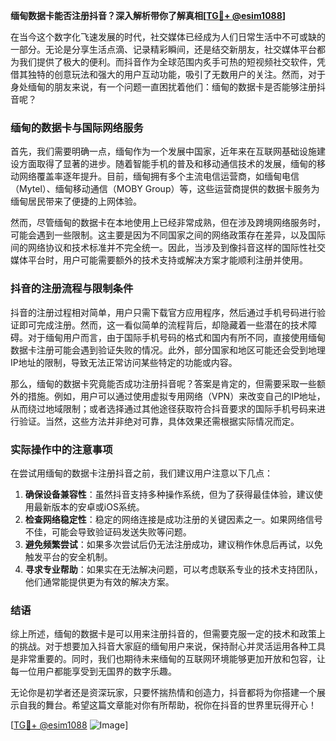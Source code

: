 **缅甸数据卡能否注册抖音？深入解析带你了解真相[[TG💪+ @esim1088](https://t.me/s/esim1088)]**

在当今这个数字化飞速发展的时代，社交媒体已经成为人们日常生活中不可或缺的一部分。无论是分享生活点滴、记录精彩瞬间，还是结交新朋友，社交媒体平台都为我们提供了极大的便利。而抖音作为全球范围内炙手可热的短视频社交软件，凭借其独特的创意玩法和强大的用户互动功能，吸引了无数用户的关注。然而，对于身处缅甸的朋友来说，有一个问题一直困扰着他们：缅甸的数据卡是否能够注册抖音呢？

### 缅甸的数据卡与国际网络服务

首先，我们需要明确一点，缅甸作为一个发展中国家，近年来在互联网基础设施建设方面取得了显著的进步。随着智能手机的普及和移动通信技术的发展，缅甸的移动网络覆盖率逐年提升。目前，缅甸拥有多个主流电信运营商，如缅甸电信（Mytel）、缅甸移动通信（MOBY Group）等，这些运营商提供的数据卡服务为缅甸居民带来了便捷的上网体验。

然而，尽管缅甸的数据卡在本地使用上已经非常成熟，但在涉及跨境网络服务时，可能会遇到一些限制。这主要是因为不同国家之间的网络政策存在差异，以及国际间的网络协议和技术标准并不完全统一。因此，当涉及到像抖音这样的国际性社交媒体平台时，用户可能需要额外的技术支持或解决方案才能顺利注册并使用。

### 抖音的注册流程与限制条件

抖音的注册过程相对简单，用户只需下载官方应用程序，然后通过手机号码进行验证即可完成注册。然而，这一看似简单的流程背后，却隐藏着一些潜在的技术障碍。对于缅甸用户而言，由于国际手机号码的格式和国内有所不同，直接使用缅甸数据卡注册可能会遇到验证失败的情况。此外，部分国家和地区可能还会受到地理IP地址的限制，导致无法正常访问某些特定的功能或内容。

那么，缅甸的数据卡究竟能否成功注册抖音呢？答案是肯定的，但需要采取一些额外的措施。例如，用户可以通过使用虚拟专用网络（VPN）来改变自己的IP地址，从而绕过地域限制；或者选择通过其他途径获取符合抖音要求的国际手机号码来进行验证。当然，这些方法并非绝对可靠，具体效果还需根据实际情况而定。

### 实际操作中的注意事项

在尝试用缅甸的数据卡注册抖音之前，我们建议用户注意以下几点：

1. **确保设备兼容性**：虽然抖音支持多种操作系统，但为了获得最佳体验，建议使用最新版本的安卓或iOS系统。
2. **检查网络稳定性**：稳定的网络连接是成功注册的关键因素之一。如果网络信号不佳，可能会导致验证码发送失败等问题。
3. **避免频繁尝试**：如果多次尝试后仍无法注册成功，建议稍作休息后再试，以免触发平台的安全机制。
4. **寻求专业帮助**：如果实在无法解决问题，可以考虑联系专业的技术支持团队，他们通常能提供更为有效的解决方案。

### 结语

综上所述，缅甸的数据卡是可以用来注册抖音的，但需要克服一定的技术和政策上的挑战。对于想要加入抖音大家庭的缅甸用户来说，保持耐心并灵活运用各种工具是非常重要的。同时，我们也期待未来缅甸的互联网环境能够更加开放和包容，让每一位用户都能享受到无国界的数字乐趣。

无论你是初学者还是资深玩家，只要怀揣热情和创造力，抖音都将为你搭建一个展示自我的舞台。希望这篇文章能对你有所帮助，祝你在抖音的世界里玩得开心！

[[TG💪+ @esim1088](https://t.me/s/esim1088) ![Image](https://i.postimg.cc/4NQfJmqS/Snipaste-2025-05-13-00-14-12.png)]